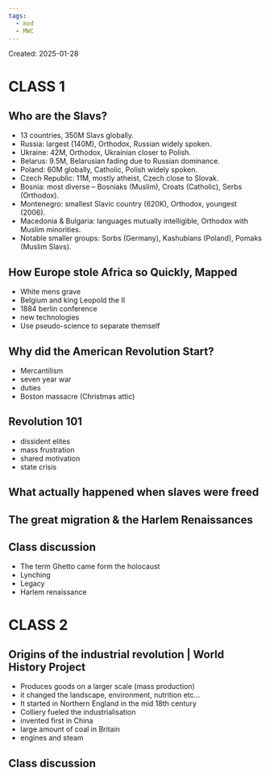```yaml
---
tags:
  - mod
  - MWC
---
```

Created: 2025-01-28

# CLASS 1
## Who are the Slavs?
- 13 countries, 350M Slavs globally.
- Russia: largest (140M), Orthodox, Russian widely spoken.
- Ukraine: 42M, Orthodox, Ukrainian closer to Polish.
- Belarus: 9.5M, Belarusian fading due to Russian dominance.
- Poland: 60M globally, Catholic, Polish widely spoken.
- Czech Republic: 11M, mostly atheist, Czech close to Slovak.
- Bosnia: most diverse – Bosniaks (Muslim), Croats (Catholic), Serbs (Orthodox).
- Montenegro: smallest Slavic country (620K), Orthodox, youngest (2006).
- Macedonia & Bulgaria: languages mutually intelligible, Orthodox with Muslim minorities.
- Notable smaller groups: Sorbs (Germany), Kashubians (Poland), Pomaks (Muslim Slavs).

## How Europe stole Africa so Quickly, Mapped
- White mens grave
- Belgium and king Leopold the II
- 1884 berlin conference
- new technologies
- Use pseudo-science to separate themself 

## Why did the American Revolution Start?
- Mercantilism
- seven year war
- duties 
- Boston massacre (Christmas attic)

## Revolution 101
- dissident elites
- mass frustration
- shared motivation 
- state crisis
  
## What actually happened when slaves were freed


## The great migration & the Harlem Renaissances 


## Class discussion
- The term Ghetto came form the holocaust
- Lynching
- Legacy
- Harlem renaissance

# CLASS 2
## Origins of the industrial revolution | World History Project
- Produces goods on a larger scale (mass production)
- it changed the landscape, environment, nutrition etc...
- It started in Northern England in the mid 18th century
- Colliery fueled the industrialisation
- invented first in China
- large amount of coal in Britain 
- engines and steam

## Class discussion